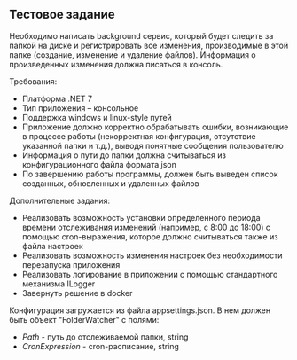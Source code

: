 ## Тестовое задание
Необходимо написать background сервис, который будет следить за папкой на диске
и регистрировать все изменения, производимые в этой папке (создание, изменение и
удаление файлов). Информация о произведенных изменения должна писаться в консоль.

Требования:
* Платформа .NET 7
* Тип приложения – консольное
* Поддержка windows и linux-style путей
* Приложение должно корректно обрабатывать ошибки, возникающие в процессе работы (некорректная конфигурация, отсутствие указанной папки и т.д.), выводя понятные сообщения пользователю
* Информация о пути до папки должна считываться из конфигурационного файла формата json
* По завершению работы программы, должен быть выведен список созданных, обновленных и удаленных файлов

Дополнительные задания:

* Реализовать возможность установки определенного периода времени отслеживания изменений (например, с 8:00 до 18:00) с помощью cron-выражения,  которое должно считываться также из файла настроек
* Реализовать возможность изменения настроек без необходимости перезапуска приложения
* Реализовать логирование в приложении с помощью стандартного механизма ILogger
* Завернуть решение в docker

Конфигурация загружается из файла appsettings.json. В нем должен быть объект "FolderWatcher" с полями:

* *Path* - путь до отслеживаемой папки, string
* *CronExpression* - cron-расписание, string
